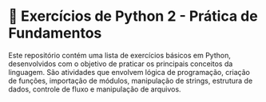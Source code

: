 # 🐍 Exercícios de Python 2 - Prática de Fundamentos

Este repositório contém uma lista de exercícios básicos em Python, desenvolvidos com o objetivo de praticar os principais conceitos da linguagem. São atividades que envolvem lógica
de programação, criação de funções, importação de módulos, manipulação de strings, estrutura de dados, controle de fluxo e manipulação de arquivos.

